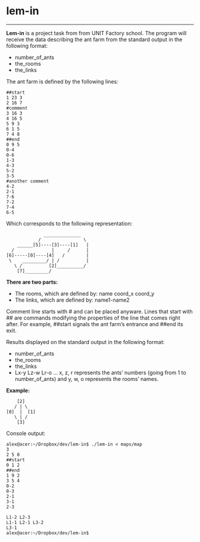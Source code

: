 # lem-in
------------------------------
**Lem-in** is a project task from from UNIT Factory school. The program will receive the data describing the ant farm from the standard output in the following format:
   * number_of_ants
   * the_rooms
   * the_links

The ant farm is defined by the following lines:

    ##start
    1 23 3
    2 16 7
    #comment
    3 16 3
    4 16 5
    5 9 3
    6 1 5
    7 4 8
    ##end
    0 9 5
    0-4
    0-6
    1-3
    4-3
    5-2
    3-5
    #another comment
    4-2
    2-1
    7-6
    7-2
    7-4
    6-5
Which corresponds to the following representation:

                  ______________
                /                \
        ______[5]----[3]----[1]   |
      /              |     /      |
    [6]-----[0]----[4]   /        |
     \    _________/ | /          |
       \ /          [2]__________/
        [7]_________/

**There are two parts:**
  - The rooms, which are defined by: name coord_x coord_y
  - The links, which are defined by: name1-name2

Comment line starts with # and can be placed anyware. Lines that start with ## are commands modifying the properties of the line that comes right after. For example, ##start signals the ant farm’s entrance and ##end its exit.

Results displayed on the standard output in the following format:
* number_of_ants
* the_rooms
* the_links
* Lx-y Lz-w Lr-o ...
x, z, r represents the ants’ numbers (going from 1 to number_of_ants) and y,
w, o represents the rooms’ names.


**Example:**

        [2]
       / | \
    [0]  |  [1]
       \ | /
        [3]

Console output:

    alex@acer:~/Dropbox/dev/lem-in$ ./lem-in < maps/map
    3
    2 5 0
    ##start
    0 1 2
    ##end
    1 9 2
    3 5 4
    0-2
    0-3
    2-1
    3-1
    2-3

    L1-2 L2-3
    L1-1 L2-1 L3-2
    L3-1
    alex@acer:~/Dropbox/dev/lem-in$
